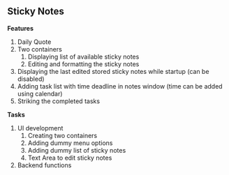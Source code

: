 ## Sticky Notes

**Features**

1. Daily Quote
2. Two containers
   1. Displaying list of available sticky notes
   2. Editing and formatting the sticky notes 
4. Displaying the last edited stored sticky notes while startup (can be disabled)
5. Adding task list with time deadline in notes window (time can be added using calendar)
6. Striking the completed tasks

**Tasks**

1. UI development
   1. Creating two containers
   2. Adding dummy menu options
   3. Adding dummy list of sticky notes
   4. Text Area to edit sticky notes
2. Backend functions